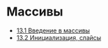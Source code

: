 # Массивы

- [13.1 Введение в массивы](./13.1%20Introduction%20into%20arrays)
- [13.2 Инициализация, слайсы](./13.2%20Initialization,%20slices)
